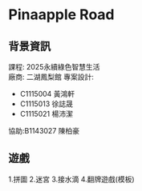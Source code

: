 # Pinaapple Road

## 背景資訊
課程: 2025永續綠色智慧生活  
廠商: 二湖鳳梨館
專案設計: 
- C1115004 黃鴻軒
- C1115013 徐誌晟
- C1115021 楊沛潔

協助:B1143027 陳柏豪

## 遊戲
1.拼圖
2.迷宮
3.接水滴
4.翻牌遊戲(模板)
